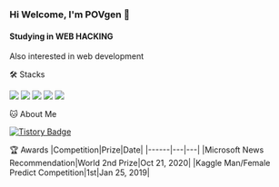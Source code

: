### Hi Welcome, I'm POVgen 👋


#### Studying in WEB HACKING    
Also interested in web development

🛠️ Stacks

<img src="https://img.shields.io/badge/Python-3766AB?style=flat-square&logo=Python&logoColor=white"/> <img src="https://img.shields.io/badge/Java-007396?style=flat-square&logo=Java&logoColor=white"/> <img src="https://img.shields.io/badge/JavaScript-F7DF1E?style=flat-square&logo=JavaScript&logoColor=white"/> <img src="https://img.shields.io/badge/C-A8B9CC?style=flat-square&logo=C&logoColor=white"/> <img src="https://img.shields.io/badge/MySQL-4479A1?style=flat-square&logo=MySQL&logoColor=white"/>


🐱 About Me

[![Tistory Badge](https://img.shields.io/badge/Tistory-000000?style=flat-square&logo=Tistory&logoColor=white&link=mailto:https://lovflag.tistory.com)](https://lovflag.tistory.com)



🏆 Awards
|Competition|Prize|Date|
|------|---|---|
|Microsoft News Recommendation|World 2nd Prize|Oct 21, 2020|
|Kaggle Man/Female Predict Competition|1st|Jan 25, 2019|

